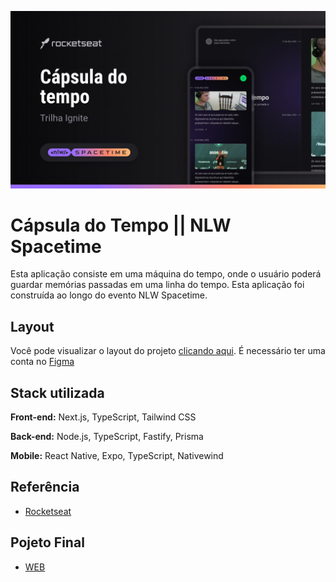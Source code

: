 ![Preview do projeto](.github/preview.jpg)

# Cápsula do Tempo || NLW Spacetime

Esta aplicação consiste em uma máquina do tempo, onde o usuário poderá guardar memórias passadas em uma linha do tempo. Esta aplicação foi construída ao longo do evento NLW Spacetime.

## Layout

Você pode visualizar o layout do projeto [clicando aqui](https://www.figma.com/file/xllhBAkuLVflqR1WB9SzTj/Capsula-do-Tempo---Trilha-Explorer?type=design&node-id=306%3A3&t=l2mqywaCaALXnqil-1).
É necessário ter uma conta no [Figma](https://www.figma.com)

## Stack utilizada

**Front-end:** Next.js, TypeScript, Tailwind CSS

**Back-end:** Node.js, TypeScript, Fastify, Prisma

**Mobile:** React Native, Expo, TypeScript, Nativewind

## Referência

- [Rocketseat](https://app.rocketseat.com.br/)

## Pojeto Final

- [WEB](https://nlw-spacetime-bice.vercel.app/)
